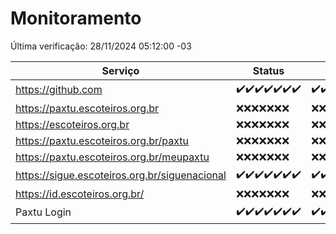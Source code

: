 # Monitoramento

Última verificação: 28/11/2024 05:12:00 -03

|Serviço|Status|Últimas 24h|
|---|---|---|
|https://github.com|<span title="2024-11-21: OK=23">✔️</span><span title="2024-11-22: OK=23">✔️</span><span title="2024-11-23: OK=23">✔️</span><span title="2024-11-24: OK=23">✔️</span><span title="2024-11-25: OK=23">✔️</span><span title="2024-11-26: OK=23">✔️</span><span title="2024-11-27: OK=7">✔️</span>|<span title="27/11/2024 05:12:00 -03 : 200">✔️</span><span title="27/11/2024 06:09:00 -03 : 200">✔️</span><span title="27/11/2024 07:09:00 -03 : 200">✔️</span><span title="27/11/2024 08:07:00 -03 : 200">✔️</span><span title="27/11/2024 09:16:00 -03 : 200">✔️</span><span title="27/11/2024 10:20:00 -03 : 200">✔️</span><span title="27/11/2024 11:08:00 -03 : 200">✔️</span><span title="27/11/2024 12:09:00 -03 : 200">✔️</span><span title="27/11/2024 13:10:00 -03 : 200">✔️</span><span title="27/11/2024 14:07:00 -03 : 200">✔️</span><span title="27/11/2024 15:11:00 -03 : 200">✔️</span><span title="27/11/2024 16:07:00 -03 : 200">✔️</span><span title="27/11/2024 17:10:00 -03 : 200">✔️</span><span title="27/11/2024 18:08:00 -03 : 200">✔️</span><span title="27/11/2024 19:08:00 -03 : 200">✔️</span><span title="27/11/2024 20:08:00 -03 : 200">✔️</span><span title="27/11/2024 21:43:00 -03 : 200">✔️</span><span title="27/11/2024 23:19:00 -03 : 200">✔️</span><span title="28/11/2024 00:25:00 -03 : 200">✔️</span><span title="28/11/2024 01:11:00 -03 : 200">✔️</span><span title="28/11/2024 02:09:00 -03 : 200">✔️</span><span title="28/11/2024 03:13:00 -03 : 200">✔️</span><span title="28/11/2024 04:09:00 -03 : 200">✔️</span><span title="28/11/2024 05:12:00 -03 : 200">✔️</span>|
|https://paxtu.escoteiros.org.br|<span title="2024-11-21: Falhas=23">❌</span><span title="2024-11-22: Falhas=23">❌</span><span title="2024-11-23: Falhas=23">❌</span><span title="2024-11-24: Falhas=23">❌</span><span title="2024-11-25: Falhas=23">❌</span><span title="2024-11-26: Falhas=23">❌</span><span title="2024-11-27: Falhas=7">❌</span>|<span title="27/11/2024 05:12:00 -03 : 403">❌</span><span title="27/11/2024 06:09:00 -03 : 403">❌</span><span title="27/11/2024 07:09:00 -03 : 403">❌</span><span title="27/11/2024 08:07:00 -03 : 403">❌</span><span title="27/11/2024 09:16:00 -03 : 403">❌</span><span title="27/11/2024 10:20:00 -03 : 403">❌</span><span title="27/11/2024 11:08:00 -03 : 403">❌</span><span title="27/11/2024 12:09:00 -03 : 403">❌</span><span title="27/11/2024 13:10:00 -03 : 403">❌</span><span title="27/11/2024 14:07:00 -03 : 403">❌</span><span title="27/11/2024 15:11:00 -03 : 403">❌</span><span title="27/11/2024 16:07:00 -03 : 403">❌</span><span title="27/11/2024 17:10:00 -03 : 403">❌</span><span title="27/11/2024 18:08:00 -03 : 403">❌</span><span title="27/11/2024 19:08:00 -03 : 403">❌</span><span title="27/11/2024 20:08:00 -03 : 403">❌</span><span title="27/11/2024 21:43:00 -03 : 403">❌</span><span title="27/11/2024 23:19:00 -03 : 403">❌</span><span title="28/11/2024 00:25:00 -03 : 403">❌</span><span title="28/11/2024 01:11:00 -03 : 403">❌</span><span title="28/11/2024 02:09:00 -03 : 403">❌</span><span title="28/11/2024 03:13:00 -03 : 403">❌</span><span title="28/11/2024 04:09:00 -03 : 403">❌</span><span title="28/11/2024 05:12:00 -03 : 403">❌</span>|
|https://escoteiros.org.br|<span title="2024-11-21: Falhas=23">❌</span><span title="2024-11-22: Falhas=23">❌</span><span title="2024-11-23: Falhas=23">❌</span><span title="2024-11-24: Falhas=23">❌</span><span title="2024-11-25: Falhas=23">❌</span><span title="2024-11-26: Falhas=23">❌</span><span title="2024-11-27: Falhas=7">❌</span>|<span title="27/11/2024 05:12:00 -03 : 403">❌</span><span title="27/11/2024 06:09:00 -03 : 403">❌</span><span title="27/11/2024 07:09:00 -03 : 403">❌</span><span title="27/11/2024 08:07:00 -03 : 403">❌</span><span title="27/11/2024 09:16:00 -03 : 403">❌</span><span title="27/11/2024 10:20:00 -03 : 403">❌</span><span title="27/11/2024 11:08:00 -03 : 403">❌</span><span title="27/11/2024 12:09:00 -03 : 403">❌</span><span title="27/11/2024 13:10:00 -03 : 403">❌</span><span title="27/11/2024 14:07:00 -03 : 403">❌</span><span title="27/11/2024 15:11:00 -03 : 403">❌</span><span title="27/11/2024 16:07:00 -03 : 403">❌</span><span title="27/11/2024 17:10:00 -03 : 403">❌</span><span title="27/11/2024 18:08:00 -03 : 403">❌</span><span title="27/11/2024 19:08:00 -03 : 403">❌</span><span title="27/11/2024 20:08:00 -03 : 403">❌</span><span title="27/11/2024 21:43:00 -03 : 403">❌</span><span title="27/11/2024 23:19:00 -03 : 403">❌</span><span title="28/11/2024 00:25:00 -03 : 403">❌</span><span title="28/11/2024 01:11:00 -03 : 403">❌</span><span title="28/11/2024 02:09:00 -03 : 403">❌</span><span title="28/11/2024 03:13:00 -03 : 403">❌</span><span title="28/11/2024 04:09:00 -03 : 403">❌</span><span title="28/11/2024 05:12:00 -03 : 403">❌</span>|
|https://paxtu.escoteiros.org.br/paxtu|<span title="2024-11-21: Falhas=23">❌</span><span title="2024-11-22: Falhas=23">❌</span><span title="2024-11-23: Falhas=23">❌</span><span title="2024-11-24: Falhas=23">❌</span><span title="2024-11-25: Falhas=23">❌</span><span title="2024-11-26: Falhas=23">❌</span><span title="2024-11-27: Falhas=7">❌</span>|<span title="27/11/2024 05:12:00 -03 : 403">❌</span><span title="27/11/2024 06:09:00 -03 : 403">❌</span><span title="27/11/2024 07:09:00 -03 : 403">❌</span><span title="27/11/2024 08:07:00 -03 : 403">❌</span><span title="27/11/2024 09:16:00 -03 : 403">❌</span><span title="27/11/2024 10:20:00 -03 : 403">❌</span><span title="27/11/2024 11:08:00 -03 : 403">❌</span><span title="27/11/2024 12:09:00 -03 : 403">❌</span><span title="27/11/2024 13:10:00 -03 : 403">❌</span><span title="27/11/2024 14:07:00 -03 : 403">❌</span><span title="27/11/2024 15:11:00 -03 : 403">❌</span><span title="27/11/2024 16:07:00 -03 : 403">❌</span><span title="27/11/2024 17:10:00 -03 : 403">❌</span><span title="27/11/2024 18:08:00 -03 : 403">❌</span><span title="27/11/2024 19:08:00 -03 : 403">❌</span><span title="27/11/2024 20:08:00 -03 : 403">❌</span><span title="27/11/2024 21:43:00 -03 : 403">❌</span><span title="27/11/2024 23:19:00 -03 : 403">❌</span><span title="28/11/2024 00:25:00 -03 : 403">❌</span><span title="28/11/2024 01:11:00 -03 : 403">❌</span><span title="28/11/2024 02:09:00 -03 : 403">❌</span><span title="28/11/2024 03:13:00 -03 : 403">❌</span><span title="28/11/2024 04:09:00 -03 : 403">❌</span><span title="28/11/2024 05:12:00 -03 : 403">❌</span>|
|https://paxtu.escoteiros.org.br/meupaxtu|<span title="2024-11-21: Falhas=23">❌</span><span title="2024-11-22: Falhas=23">❌</span><span title="2024-11-23: Falhas=23">❌</span><span title="2024-11-24: Falhas=23">❌</span><span title="2024-11-25: Falhas=23">❌</span><span title="2024-11-26: Falhas=23">❌</span><span title="2024-11-27: Falhas=7">❌</span>|<span title="27/11/2024 05:12:00 -03 : 403">❌</span><span title="27/11/2024 06:09:00 -03 : 403">❌</span><span title="27/11/2024 07:09:00 -03 : 403">❌</span><span title="27/11/2024 08:07:00 -03 : 403">❌</span><span title="27/11/2024 09:16:00 -03 : 403">❌</span><span title="27/11/2024 10:20:00 -03 : 403">❌</span><span title="27/11/2024 11:08:00 -03 : 403">❌</span><span title="27/11/2024 12:09:00 -03 : 403">❌</span><span title="27/11/2024 13:10:00 -03 : 403">❌</span><span title="27/11/2024 14:07:00 -03 : 403">❌</span><span title="27/11/2024 15:11:00 -03 : 403">❌</span><span title="27/11/2024 16:07:00 -03 : 403">❌</span><span title="27/11/2024 17:10:00 -03 : 403">❌</span><span title="27/11/2024 18:08:00 -03 : 403">❌</span><span title="27/11/2024 19:08:00 -03 : 403">❌</span><span title="27/11/2024 20:08:00 -03 : 403">❌</span><span title="27/11/2024 21:43:00 -03 : 403">❌</span><span title="27/11/2024 23:19:00 -03 : 403">❌</span><span title="28/11/2024 00:25:00 -03 : 403">❌</span><span title="28/11/2024 01:11:00 -03 : 403">❌</span><span title="28/11/2024 02:09:00 -03 : 403">❌</span><span title="28/11/2024 03:13:00 -03 : 403">❌</span><span title="28/11/2024 04:09:00 -03 : 403">❌</span><span title="28/11/2024 05:12:00 -03 : 403">❌</span>|
|https://sigue.escoteiros.org.br/siguenacional|<span title="2024-11-21: OK=23">✔️</span><span title="2024-11-22: OK=23">✔️</span><span title="2024-11-23: OK=23">✔️</span><span title="2024-11-24: OK=23">✔️</span><span title="2024-11-25: OK=23">✔️</span><span title="2024-11-26: OK=23">✔️</span><span title="2024-11-27: OK=7">✔️</span>|<span title="27/11/2024 05:12:00 -03 : 200">✔️</span><span title="27/11/2024 06:09:00 -03 : 200">✔️</span><span title="27/11/2024 07:09:00 -03 : 200">✔️</span><span title="27/11/2024 08:07:00 -03 : 200">✔️</span><span title="27/11/2024 09:16:00 -03 : 200">✔️</span><span title="27/11/2024 10:20:00 -03 : 200">✔️</span><span title="27/11/2024 11:08:00 -03 : 200">✔️</span><span title="27/11/2024 12:09:00 -03 : 200">✔️</span><span title="27/11/2024 13:10:00 -03 : 200">✔️</span><span title="27/11/2024 14:07:00 -03 : 200">✔️</span><span title="27/11/2024 15:11:00 -03 : 200">✔️</span><span title="27/11/2024 16:07:00 -03 : 0">❌</span><span title="27/11/2024 17:10:00 -03 : 200">✔️</span><span title="27/11/2024 18:08:00 -03 : 200">✔️</span><span title="27/11/2024 19:08:00 -03 : 200">✔️</span><span title="27/11/2024 20:08:00 -03 : 200">✔️</span><span title="27/11/2024 21:43:00 -03 : 200">✔️</span><span title="27/11/2024 23:19:00 -03 : 200">✔️</span><span title="28/11/2024 00:25:00 -03 : 200">✔️</span><span title="28/11/2024 01:11:00 -03 : 200">✔️</span><span title="28/11/2024 02:09:00 -03 : 200">✔️</span><span title="28/11/2024 03:13:00 -03 : 200">✔️</span><span title="28/11/2024 04:09:00 -03 : 200">✔️</span><span title="28/11/2024 05:12:00 -03 : 200">✔️</span>|
|https://id.escoteiros.org.br/|<span title="2024-11-21: Falhas=23">❌</span><span title="2024-11-22: Falhas=23">❌</span><span title="2024-11-23: Falhas=23">❌</span><span title="2024-11-24: Falhas=23">❌</span><span title="2024-11-25: Falhas=23">❌</span><span title="2024-11-26: Falhas=23">❌</span><span title="2024-11-27: Falhas=7">❌</span>|<span title="27/11/2024 05:12:00 -03 : 403">❌</span><span title="27/11/2024 06:09:00 -03 : 403">❌</span><span title="27/11/2024 07:09:00 -03 : 403">❌</span><span title="27/11/2024 08:07:00 -03 : 403">❌</span><span title="27/11/2024 09:16:00 -03 : 403">❌</span><span title="27/11/2024 10:20:00 -03 : 403">❌</span><span title="27/11/2024 11:08:00 -03 : 403">❌</span><span title="27/11/2024 12:09:00 -03 : 403">❌</span><span title="27/11/2024 13:10:00 -03 : 403">❌</span><span title="27/11/2024 14:07:00 -03 : 403">❌</span><span title="27/11/2024 15:11:00 -03 : 403">❌</span><span title="27/11/2024 16:07:00 -03 : 403">❌</span><span title="27/11/2024 17:10:00 -03 : 403">❌</span><span title="27/11/2024 18:08:00 -03 : 403">❌</span><span title="27/11/2024 19:08:00 -03 : 403">❌</span><span title="27/11/2024 20:08:00 -03 : 403">❌</span><span title="27/11/2024 21:43:00 -03 : 403">❌</span><span title="27/11/2024 23:19:00 -03 : 403">❌</span><span title="28/11/2024 00:25:00 -03 : 403">❌</span><span title="28/11/2024 01:11:00 -03 : 403">❌</span><span title="28/11/2024 02:09:00 -03 : 403">❌</span><span title="28/11/2024 03:13:00 -03 : 403">❌</span><span title="28/11/2024 04:09:00 -03 : 403">❌</span><span title="28/11/2024 05:12:00 -03 : 403">❌</span>|
|Paxtu Login|<span title="2024-11-21: OK=23">✔️</span><span title="2024-11-22: OK=23">✔️</span><span title="2024-11-23: OK=23">✔️</span><span title="2024-11-24: OK=23">✔️</span><span title="2024-11-25: OK=23">✔️</span><span title="2024-11-26: OK=23">✔️</span><span title="2024-11-27: OK=7">✔️</span>|<span title="27/11/2024 05:12:00 -03 : 200">✔️</span><span title="27/11/2024 06:09:00 -03 : 200">✔️</span><span title="27/11/2024 07:10:00 -03 : 200">✔️</span><span title="27/11/2024 08:07:00 -03 : 200">✔️</span><span title="27/11/2024 09:16:00 -03 : 200">✔️</span><span title="27/11/2024 10:20:00 -03 : 200">✔️</span><span title="27/11/2024 11:08:00 -03 : 200">✔️</span><span title="27/11/2024 12:09:00 -03 : 200">✔️</span><span title="27/11/2024 13:10:00 -03 : 200">✔️</span><span title="27/11/2024 14:07:00 -03 : 200">✔️</span><span title="27/11/2024 15:11:00 -03 : 200">✔️</span><span title="27/11/2024 16:07:00 -03 : 504">❌</span><span title="27/11/2024 17:10:00 -03 : 200">✔️</span><span title="27/11/2024 18:08:00 -03 : 200">✔️</span><span title="27/11/2024 19:08:00 -03 : 200">✔️</span><span title="27/11/2024 20:08:00 -03 : 200">✔️</span><span title="27/11/2024 21:43:00 -03 : 200">✔️</span><span title="27/11/2024 23:19:00 -03 : 200">✔️</span><span title="28/11/2024 00:25:00 -03 : 200">✔️</span><span title="28/11/2024 01:11:00 -03 : 200">✔️</span><span title="28/11/2024 02:09:00 -03 : 200">✔️</span><span title="28/11/2024 03:13:00 -03 : 200">✔️</span><span title="28/11/2024 04:09:00 -03 : 200">✔️</span><span title="28/11/2024 05:12:00 -03 : 200">✔️</span>|
